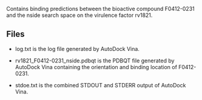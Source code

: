 Contains binding predictions between the bioactive compound F0412-0231 and the nside search space on the virulence factor rv1821.

## Files

- log.txt is the log file generated by AutoDock Vina.

- rv1821_F0412-0231_nside.pdbqt is the PDBQT file generated by AutoDock Vina containing the orientation and binding location of F0412-0231.

- stdoe.txt is the combined STDOUT and STDERR output of AutoDock Vina.

